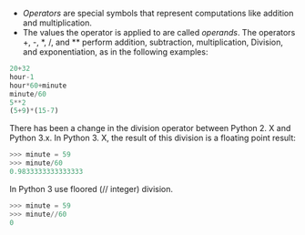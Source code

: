 - *Operators* are special symbols that represent computations like addition and multiplication.
- The values the operator is applied to are called *operands*.
 The operators +, -, *, /, and ** perform addition, subtraction, multiplication,
Division, and exponentiation, as in the following examples:

```python
20+32
hour-1
hour*60+minute
minute/60
5**2
(5+9)*(15-7)
```

There has been a change in the division operator between Python 2. X and Python
3.x. In Python 3. X, the result of this division is a floating point result:
```python
>>> minute = 59
>>> minute/60
0.9833333333333333
```

In Python 3 use floored (// integer) division.
```python
>>> minute = 59
>>> minute//60
0
```